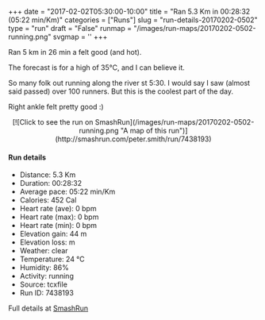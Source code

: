 +++
date = "2017-02-02T05:30:00-10:00"
title = "Ran 5.3 Km in 00:28:32 (05:22 min/Km)"
categories = ["Runs"]
slug = "run-details-20170202-0502"
type = "run"
draft = "False"
runmap = "/images/run-maps/20170202-0502-running.png"
svgmap = '<polyline points="22 5, 14 8, 4 11, 2 12, 1 12, 0 11, 1 11, 3 12, 6 14, 7 16, 10 17, 11 18, 20 30, 21 31, 21 33, 24 39, 27 42, 29 45, 33 50, 35 54, 38 56, 38 58, 40 60, 44 64, 47 67, 48 70, 49 76, 52 79, 53 83, 54 83, 58 85, 60 88, 57 91, 57 93, 59 94, 60 95, 74 92, 88 93, 90 92, 91 92, 94 92, 98 90, 100 89, 96 91, 93 92, 93 93, 87 93, 84 93, 74 92, 64 94, 62 95, 58 93, 57 91, 58 88, 58 86, 57 85, 57 85, 54 84, 53 82, 52 79, 52 77, 49 73, 46 66, 41 61, 38 56, 35 54, 32 48, 23 36, 21 34, 21 32, 12 19, 9 16, 5 14, 4 12, 2 11, 1 11, 4 11">'
+++

Ran 5 km in 26 min a felt good (and hot). 

The forecast is for a high of 35°C, and I can believe it. 

So many folk out running along the river st 5:30. I would say I saw (almost said passed) over 100 runners. But this is the coolest part of the day. 

Right ankle felt pretty good :)

<!--more-->

<center>
[![Click to see the run on SmashRun](/images/run-maps/20170202-0502-running.png "A map of this run")](http://smashrun.com/peter.smith/run/7438193)
</center>

#### Run details

* Distance: 5.3 Km
* Duration: 00:28:32
* Average pace: 05:22 min/Km
* Calories: 452 Cal
* Heart rate (ave): 0 bpm
* Heart rate (max): 0 bpm
* Heart rate (min): 0 bpm
* Elevation gain: 44 m
* Elevation loss:  m
* Weather: clear
* Temperature: 24 &deg;C
* Humidity: 86%
* Activity: running
* Source: tcxfile
* Run ID: 7438193

Full details at [SmashRun](http://smashrun.com/peter.smith/run/7438193)